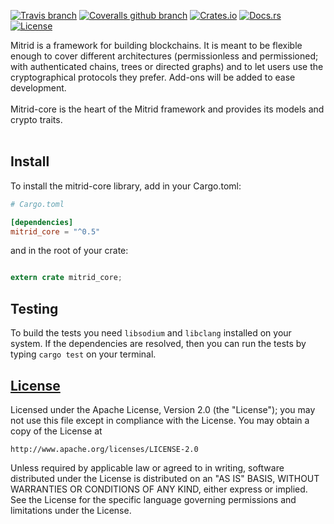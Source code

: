 [![Travis branch](https://img.shields.io/travis/mitrid-labs/mitrid-core/master.svg)](https://travis-ci.org/mitrid-labs/mitrid-core)
[![Coveralls github branch](https://img.shields.io/coveralls/github/mitrid-labs/mitrid-core/master.svg)](https://coveralls.io/github/mitrid-labs/mitrid-core?branch=master)
[![Crates.io](https://img.shields.io/crates/v/mitrid-core.svg)](https://crates.io/crates/mitrid-core)
[![Docs.rs](https://docs.rs/mitrid_core/badge.svg)](https://docs.rs/mitrid_core)
[![License](https://img.shields.io/badge/License-Apache%202.0-blue.svg)](https://github.com/mitrid-labs/mitrid-core/blob/master/LICENSE)

Mitrid is a framework for building blockchains. It is meant to be flexible enough to cover different architectures (permissionless and permissioned; with authenticated chains, trees or directed graphs) and to let users use the cryptographical protocols they prefer. Add-ons will be added to ease development.
<br>
<br>
Mitrid-core is the heart of the Mitrid framework and provides its models and crypto traits.
<br>
<br>

## Install

To install the mitrid-core library, add in your Cargo.toml:


```toml
# Cargo.toml

[dependencies]
mitrid_core = "^0.5"
```

and in the root of your crate:

```rust

extern crate mitrid_core;
```

## Testing

To build the tests you need `libsodium` and `libclang` installed on your system.
If the dependencies are resolved, then you can run the tests by typing `cargo test` on your terminal.

## [License](LICENSE)

Licensed under the Apache License, Version 2.0 (the "License");
you may not use this file except in compliance with the License.
You may obtain a copy of the License at

    http://www.apache.org/licenses/LICENSE-2.0

Unless required by applicable law or agreed to in writing, software
distributed under the License is distributed on an "AS IS" BASIS,
WITHOUT WARRANTIES OR CONDITIONS OF ANY KIND, either express or implied.
See the License for the specific language governing permissions and
limitations under the License.
